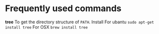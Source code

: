 # Frequently used commands

**tree**
To get the directory structure of `PATH`.
Install
For ubantu
```sudo apt-get install tree```
For OSX
```brew install tree```

